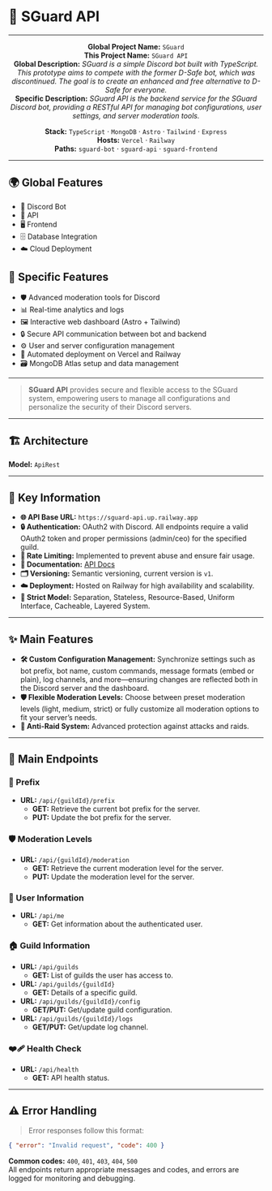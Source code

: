 
# 🚦 SGuard API

---

<p align="center">
  <b>Global Project Name:</b> <code>SGuard</code> <br>
  <b>This Project Name:</b> <code>SGuard API</code> <br>
  <b>Global Description:</b> <i>SGuard is a simple Discord bot built with TypeScript. This prototype aims to compete with the former D-Safe bot, which was discontinued. The goal is to create an enhanced and free alternative to D-Safe for everyone.</i> <br>
  <b>Specific Description:</b> <i>SGuard API is the backend service for the SGuard Discord bot, providing a RESTful API for managing bot configurations, user settings, and server moderation tools.</i>
</p>

<p align="center">
  <b>Stack:</b> <code>TypeScript</code> · <code>MongoDB</code> · <code>Astro</code> · <code>Tailwind</code> · <code>Express</code> <br>
  <b>Hosts:</b> <code>Vercel</code> · <code>Railway</code> <br>
  <b>Paths:</b> <code>sguard-bot</code> · <code>sguard-api</code> · <code>sguard-frontend</code>
</p>

---

## 🌍 Global Features

- 🤖 Discord Bot
- 🔗 API
- 🖥️ Frontend
- 🗄️ Database Integration
- ☁️ Cloud Deployment

## 🎯 Specific Features

- 🛡️ Advanced moderation tools for Discord
- 📊 Real-time analytics and logs
- 🖼️ Interactive web dashboard (Astro + Tailwind)
- 🔒 Secure API communication between bot and backend
- ⚙️ User and server configuration management
- 🚀 Automated deployment on Vercel and Railway
- 🗃️ MongoDB Atlas setup and data management

---

> **SGuard API** provides secure and flexible access to the SGuard system, empowering users to manage all configurations and personalize the security of their Discord servers.

---

## 🏗️ Architecture
**Model:** `ApiRest`

---

## 📌 Key Information

- **🌐 API Base URL:** `https://sguard-api.up.railway.app`
- **🔒 Authentication:** OAuth2 with Discord. All endpoints require a valid OAuth2 token and proper permissions (admin/ceo) for the specified guild.
- **🚦 Rate Limiting:** Implemented to prevent abuse and ensure fair usage.
- **📄 Documentation:** [API Docs](https://docs.sguard.com/api)
- **🗂️ Versioning:** Semantic versioning, current version is `v1`.
- **☁️ Deployment:** Hosted on Railway for high availability and scalability.
- **🧩 Strict Model:** Separation, Stateless, Resource-Based, Uniform Interface, Cacheable, Layered System.

---

## ✨ Main Features

- **🛠️ Custom Configuration Management:** Synchronize settings such as bot prefix, bot name, custom commands, message formats (embed or plain), log channels, and more—ensuring changes are reflected both in the Discord server and the dashboard.
- **🛡️ Flexible Moderation Levels:** Choose between preset moderation levels (light, medium, strict) or fully customize all moderation options to fit your server’s needs.
- **🚨 Anti-Raid System:** Advanced protection against attacks and raids.

---

## 🚀 Main Endpoints

### 🔑 Prefix
- **URL:** `/api/{guildId}/prefix`
  - **GET:** Retrieve the current bot prefix for the server.
  - **PUT:** Update the bot prefix for the server.

### 🛡️ Moderation Levels
- **URL:** `/api/{guildId}/moderation`
  - **GET:** Retrieve the current moderation level for the server.
  - **PUT:** Update the moderation level for the server.

### 👤 User Information
- **URL:** `/api/me`
  - **GET:** Get information about the authenticated user.

### 🏠 Guild Information
- **URL:** `/api/guilds`
  - **GET:** List of guilds the user has access to.
- **URL:** `/api/guilds/{guildId}`
  - **GET:** Details of a specific guild.
- **URL:** `/api/guilds/{guildId}/config`
  - **GET/PUT:** Get/update guild configuration.
- **URL:** `/api/guilds/{guildId}/logs`
  - **GET/PUT:** Get/update log channel.

### ❤️‍🩹 Health Check
- **URL:** `/api/health`
  - **GET:** API health status.

---

## ⚠️ Error Handling
> Error responses follow this format:
```json
{ "error": "Invalid request", "code": 400 }
```
**Common codes:** `400`, `401`, `403`, `404`, `500`  
All endpoints return appropriate messages and codes, and errors are logged for monitoring and debugging.